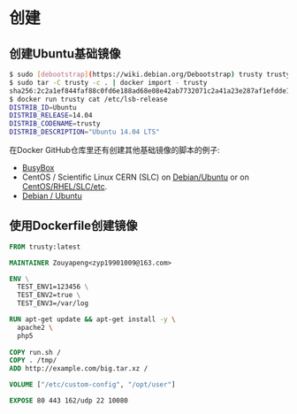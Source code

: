 # 创建
## 创建Ubuntu基础镜像
```bash
$ sudo [debootstrap](https://wiki.debian.org/Debootstrap) trusty trusty > /dev/null
$ sudo tar -C trusty -c . | docker import - trusty
sha256:2c2a1ef844faf88c0fd6e188ad68e08e42ab7732071c2a41a23e287af1efdde1
$ docker run trusty cat /etc/lsb-release
DISTRIB_ID=Ubuntu
DISTRIB_RELEASE=14.04
DISTRIB_CODENAME=trusty
DISTRIB_DESCRIPTION="Ubuntu 14.04 LTS"
```

在Docker GitHub仓库里还有创建其他基础镜像的脚本的例子:

- [BusyBox](https://github.com/docker/docker/blob/master/contrib/mkimage-busybox.sh)
- CentOS / Scientific Linux CERN (SLC) on [Debian/Ubuntu](https://github.com/docker/docker/blob/master/contrib/mkimage-rinse.sh) or on [CentOS/RHEL/SLC/etc](https://github.com/docker/docker/blob/master/contrib/mkimage-yum.sh).
- [Debian / Ubuntu](https://github.com/docker/docker/blob/master/contrib/mkimage-debootstrap.sh)



## 使用Dockerfile创建镜像


```Dockerfile
FROM trusty:latest

MAINTAINER Zouyapeng<zyp19901009@163.com>

ENV \
  TEST_ENV1=123456 \
  TEST_ENV2=true \
  TEST_ENV3=/var/log

RUN apt-get update && apt-get install -y \
  apache2 \
  php5
  
COPY run.sh /
COPY . /tmp/
ADD http://example.com/big.tar.xz /

VOLUME ["/etc/custom-config", "/opt/user"]

EXPOSE 80 443 162/udp 22 10080


```

